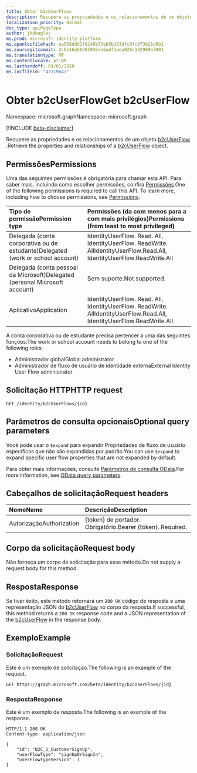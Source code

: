 ```yaml
---
title: Obter b2cUserFlows
description: Recupere as propriedades e os relacionamentos de um objeto b2cUserFlow.
localization_priority: Normal
doc_type: apiPageType
author: jkdouglas
ms.prod: microsoft-identity-platform
ms.openlocfilehash: ea558ddd1f8146b33eb5b153dfc0fcb73b21d6b1
ms.sourcegitcommit: 2c6e16dd8381945de6adf1eea020c142969b7801
ms.translationtype: MT
ms.contentlocale: pt-BR
ms.lasthandoff: 09/01/2020
ms.locfileid: "47319647"
---
```

# <a name="get-b2cuserflow"></a><span data-ttu-id="11046-103">Obter b2cUserFlow</span><span class="sxs-lookup"><span data-stu-id="11046-103">Get b2cUserFlow</span></span>

<span data-ttu-id="11046-104">Namespace: microsoft.graph</span><span class="sxs-lookup"><span data-stu-id="11046-104">Namespace: microsoft.graph</span></span>

[!INCLUDE [beta-disclaimer](../../includes/beta-disclaimer.md)]

<span data-ttu-id="11046-105">Recupere as propriedades e os relacionamentos de um objeto [b2cUserFlow](../resources/b2cuserflows.md) .</span><span class="sxs-lookup"><span data-stu-id="11046-105">Retrieve the properties and relationships of a [b2cUserFlow](../resources/b2cuserflows.md) object.</span></span>

## <a name="permissions"></a><span data-ttu-id="11046-106">Permissões</span><span class="sxs-lookup"><span data-stu-id="11046-106">Permissions</span></span>

<span data-ttu-id="11046-p101">Uma das seguintes permissões é obrigatória para chamar esta API. Para saber mais, incluindo como escolher permissões, confira [Permissões](/graph/permissions-reference).</span><span class="sxs-lookup"><span data-stu-id="11046-p101">One of the following permissions is required to call this API. To learn more, including how to choose permissions, see [Permissions](/graph/permissions-reference).</span></span>

|<span data-ttu-id="11046-109">Tipo de permissão</span><span class="sxs-lookup"><span data-stu-id="11046-109">Permission type</span></span>      | <span data-ttu-id="11046-110">Permissões (da com menos para a com mais privilégios)</span><span class="sxs-lookup"><span data-stu-id="11046-110">Permissions (from least to most privileged)</span></span>              |
|:--------------------|:---------------------------------------------------------|
|<span data-ttu-id="11046-111">Delegada (conta corporativa ou de estudante)</span><span class="sxs-lookup"><span data-stu-id="11046-111">Delegated (work or school account)</span></span>|<span data-ttu-id="11046-112">IdentityUserFlow. Read. All, IdentityUserFlow. ReadWrite. All</span><span class="sxs-lookup"><span data-stu-id="11046-112">IdentityUserFlow.Read.All, IdentityUserFlow.ReadWrite.All</span></span>|
|<span data-ttu-id="11046-113">Delegada (conta pessoal da Microsoft)</span><span class="sxs-lookup"><span data-stu-id="11046-113">Delegated (personal Microsoft account)</span></span>| <span data-ttu-id="11046-114">Sem suporte.</span><span class="sxs-lookup"><span data-stu-id="11046-114">Not supported.</span></span>|
|<span data-ttu-id="11046-115">Aplicativo</span><span class="sxs-lookup"><span data-stu-id="11046-115">Application</span></span>|<span data-ttu-id="11046-116">IdentityUserFlow. Read. All, IdentityUserFlow. ReadWrite. All</span><span class="sxs-lookup"><span data-stu-id="11046-116">IdentityUserFlow.Read.All, IdentityUserFlow.ReadWrite.All</span></span>|

<span data-ttu-id="11046-117">A conta corporativa ou de estudante precisa pertencer a uma das seguintes funções:</span><span class="sxs-lookup"><span data-stu-id="11046-117">The work or school account needs to belong to one of the following roles:</span></span>

* <span data-ttu-id="11046-118">Administrador global</span><span class="sxs-lookup"><span data-stu-id="11046-118">Global administrator</span></span>
* <span data-ttu-id="11046-119">Administrador de fluxo de usuário de identidade externa</span><span class="sxs-lookup"><span data-stu-id="11046-119">External Identity User Flow administrator</span></span>

## <a name="http-request"></a><span data-ttu-id="11046-120">Solicitação HTTP</span><span class="sxs-lookup"><span data-stu-id="11046-120">HTTP request</span></span>

<!-- { "blockType": "ignored" } -->

```http
GET /identity/b2cUserFlows/{id}
```

## <a name="optional-query-parameters"></a><span data-ttu-id="11046-121">Parâmetros de consulta opcionais</span><span class="sxs-lookup"><span data-stu-id="11046-121">Optional query parameters</span></span>

<span data-ttu-id="11046-122">Você pode usar o `$expand` para expandir Propriedades de fluxo de usuário específicas que não são expandidas por padrão.</span><span class="sxs-lookup"><span data-stu-id="11046-122">You can use `$expand` to expand specific user flow properties that are not expanded by default.</span></span>

<span data-ttu-id="11046-123">Para obter mais informações, consulte [Parâmetros de consulta OData](/graph/query-parameters).</span><span class="sxs-lookup"><span data-stu-id="11046-123">For more information, see [OData query parameters](/graph/query-parameters).</span></span>

## <a name="request-headers"></a><span data-ttu-id="11046-124">Cabeçalhos de solicitação</span><span class="sxs-lookup"><span data-stu-id="11046-124">Request headers</span></span>

|<span data-ttu-id="11046-125">Nome</span><span class="sxs-lookup"><span data-stu-id="11046-125">Name</span></span>|<span data-ttu-id="11046-126">Descrição</span><span class="sxs-lookup"><span data-stu-id="11046-126">Description</span></span>|
|:---------------|:----------|
|<span data-ttu-id="11046-127">Autorização</span><span class="sxs-lookup"><span data-stu-id="11046-127">Authorization</span></span>|<span data-ttu-id="11046-p102">{token} de portador. Obrigatório.</span><span class="sxs-lookup"><span data-stu-id="11046-p102">Bearer {token}. Required.</span></span>|

## <a name="request-body"></a><span data-ttu-id="11046-130">Corpo da solicitação</span><span class="sxs-lookup"><span data-stu-id="11046-130">Request body</span></span>

<span data-ttu-id="11046-131">Não forneça um corpo de solicitação para esse método.</span><span class="sxs-lookup"><span data-stu-id="11046-131">Do not supply a request body for this method.</span></span>

## <a name="response"></a><span data-ttu-id="11046-132">Resposta</span><span class="sxs-lookup"><span data-stu-id="11046-132">Response</span></span>

<span data-ttu-id="11046-133">Se tiver êxito, este método retornará um `200 OK` código de resposta e uma representação JSON do [b2cUserFlow](../resources/b2cuserflows.md) no corpo da resposta.</span><span class="sxs-lookup"><span data-stu-id="11046-133">If successful, this method returns a `200 OK` response code and a JSON representation of the [b2cUserFlow](../resources/b2cuserflows.md) in the response body.</span></span>

## <a name="example"></a><span data-ttu-id="11046-134">Exemplo</span><span class="sxs-lookup"><span data-stu-id="11046-134">Example</span></span>

### <a name="request"></a><span data-ttu-id="11046-135">Solicitação</span><span class="sxs-lookup"><span data-stu-id="11046-135">Request</span></span>

<span data-ttu-id="11046-136">Este é um exemplo de solicitação.</span><span class="sxs-lookup"><span data-stu-id="11046-136">The following is an example of the request.</span></span>

<!-- {
  "blockType": "request",
  "name": "get_b2cUserFlows"
}
-->

``` http
GET https://graph.microsoft.com/beta/identity/b2cUserFlows/{id}
```

### <a name="response"></a><span data-ttu-id="11046-137">Resposta</span><span class="sxs-lookup"><span data-stu-id="11046-137">Response</span></span>

<span data-ttu-id="11046-138">Este é um exemplo de resposta.</span><span class="sxs-lookup"><span data-stu-id="11046-138">The following is an example of the response.</span></span>

<!-- {
  "blockType": "response",
  "truncated": true,
  "@odata.type": "microsoft.graph.b2cIdentityUserFlow"
} -->

```http
HTTP/1.1 200 OK
Content-type: application/json

{
    "id": "B2C_1_CustomerSignUp",
    "userFlowType": "signUpOrSignIn",
    "userFlowTypeVersion": 1
}
```

<!-- {
  "type": "#page.annotation",
  "description": "Get b2cUserFlow",
  "keywords": "",
  "section": "documentation",
  "tocPath": "",
  "suppressions": [
    "Error: get_b2cUserFlows/userFlowTypeVersion:\r\n      Expected type Single but actual was Int64. Property: userFlowTypeVersion, actual value: '1'"
  ]
}-->
